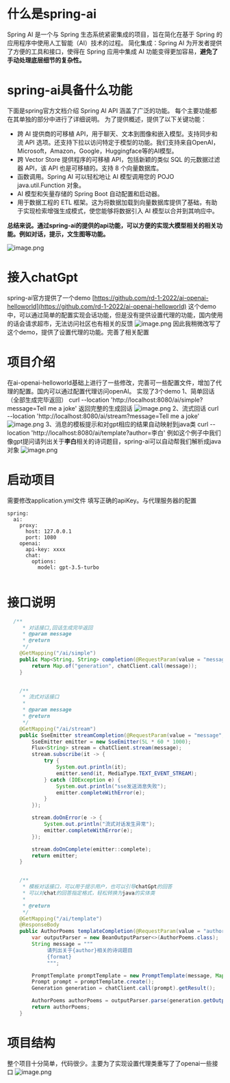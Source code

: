 # 什么是spring-ai
Spring AI 是一个与 Spring 生态系统紧密集成的项目，旨在简化在基于 Spring 的应用程序中使用人工智能（AI）技术的过程。
简化集成：Spring AI 为开发者提供了方便的工具和接口，使得在 Spring 应用中集成 AI 功能变得更加容易，**避免了手动处理底层细节的复杂性。**
# spring-ai具备什么功能
下面是spring官方文档介绍
Spring AI API 涵盖了广泛的功能。 每个主要功能都在其单独的部分中进行了详细说明。 为了提供概述，提供了以下关键功能：

- 跨 AI 提供商的可移植 API，用于聊天、文本到图像和嵌入模型。支持同步和流 API 选项。还支持下拉以访问特定于模型的功能。我们支持来自OpenAI，Microsoft，Amazon，Google，Huggingface等的AI模型。
- 跨 Vector Store 提供程序的可移植 API，包括新颖的类似 SQL 的元数据过滤器 API，该 API 也是可移植的。支持 8 个向量数据库。
- 函数调用。Spring AI 可以轻松地让 AI 模型调用您的 POJO java.util.Function 对象。
- AI 模型和矢量存储的 Spring Boot 自动配置和启动器。
- 用于数据工程的 ETL 框架。这为将数据加载到向量数据库提供了基础，有助于实现检索增强生成模式，使您能够将数据引入 AI 模型以合并到其响应中。

**总结来说。通过spring-ai的提供的api功能，可以方便的实现大模型相关的相关功能。例如对话，提示，文生图等功能。**

![image.png](https://cdn.nlark.com/yuque/0/2024/png/23165007/1713066556770-3a15e9c9-a85f-4eed-9e01-73a03c4373b2.png#averageHue=%231e2328&clientId=ua1cef76a-d5af-4&from=paste&height=390&id=v6UvU&originHeight=585&originWidth=427&originalType=binary&ratio=1.5&rotation=0&showTitle=false&size=36254&status=done&style=none&taskId=ueb5cc8f9-f0bf-45b7-8130-08ac794ff22&title=&width=284.6666666666667)
# 接入chatGpt
spring-ai官方提供了一个demo
[https://github.com/rd-1-2022/ai-openai-helloworld](https://github.com/rd-1-2022/ai-openai-helloworld)
这个demo中，可以通过简单的配置实现会话功能，但是没有提供设置代理的功能，国内使用的话会请求超市，无法访问社区也有相关的反馈
![image.png](https://cdn.nlark.com/yuque/0/2024/png/23165007/1713067533676-2c9ede72-9095-4b83-8942-94acee9d5987.png#averageHue=%23b0a395&clientId=ua1cef76a-d5af-4&from=paste&height=839&id=nkWjR&originHeight=1258&originWidth=1524&originalType=binary&ratio=1.5&rotation=0&showTitle=false&size=386851&status=done&style=none&taskId=u7655dd91-06c5-44af-8b0b-1d16c536216&title=&width=1016)
因此我稍微改写了这个demo，提供了设置代理的功能。完善了相关配置
# 项目介绍
在ai-openai-helloworld基础上进行了一些修改，完善可一些配置文件，增加了代理的配置。国内可以通过配置代理访问openAI。
实现了3个demo
1、简单回话（全部生成完毕返回）
curl --location 'http://localhost:8080/ai/simple?message=Tell me a joke'
返回完整的生成回话
![image.png](https://cdn.nlark.com/yuque/0/2024/png/23165007/1713079698050-4f1412cf-cb02-44eb-b3a0-ca864d09913b.png#averageHue=%23fbfbfb&clientId=ua1cef76a-d5af-4&from=paste&height=288&id=xlI7v&originHeight=432&originWidth=1381&originalType=binary&ratio=1.5&rotation=0&showTitle=false&size=54946&status=done&style=none&taskId=uc7226160-aab6-408a-8993-e77f7695ecd&title=&width=920.6666666666666)
2、流式回话
curl --location 'http://localhost:8080/ai/stream?message=Tell me a joke'
![image.png](https://cdn.nlark.com/yuque/0/2024/png/23165007/1713080082882-5f92c5aa-9d61-4bac-a029-339a62fbd8a1.png#averageHue=%23fdfdfd&clientId=ua1cef76a-d5af-4&from=paste&height=758&id=tkhor&originHeight=1137&originWidth=1921&originalType=binary&ratio=1.5&rotation=0&showTitle=false&size=113381&status=done&style=none&taskId=u893ca74d-09ce-4112-a832-ab9f87fb1bc&title=&width=1280.6666666666667)
3、消息的模板提示和对gpt相应的结果自动映射到java类
curl --location 'http://localhost:8080/ai/template?author=李白'
例如这个例子中我们像gpt提问请列出关于**李白**相关的诗词题目，spring-ai可以自动帮我们解析成java对象
![image.png](https://cdn.nlark.com/yuque/0/2024/png/23165007/1713080211141-0946cf32-83e2-49af-8382-52e348a1fefc.png#averageHue=%23fdfdfd&clientId=ua1cef76a-d5af-4&from=paste&height=684&id=F768L&originHeight=1026&originWidth=1372&originalType=binary&ratio=1.5&rotation=0&showTitle=false&size=115913&status=done&style=none&taskId=ud2dd4573-dd49-440d-8945-b95e783f70d&title=&width=914.6666666666666)
# 启动项目
需要修改application.yml文件
填写正确的apiKey。与代理服务器的配置
```
spring:
  ai:
    proxy:
      host: 127.0.0.1
      port: 1080
    openai:
      api-key: xxxx
      chat:
        options:
          model: gpt-3.5-turbo


```
# 接口说明
```java
  /**
     * 对话接口,回话生成完毕返回
     * @param message
     * @return
     */
    @GetMapping("/ai/simple")
    public Map<String, String> completion(@RequestParam(value = "message", defaultValue = "Tell me a joke") String message) {
        return Map.of("generation", chatClient.call(message));
    }


    /**
     * 流式对话接口
     *
     * @param message
     * @return
     */
    @GetMapping("/ai/stream")
    public SseEmitter streamCompletion(@RequestParam(value = "message", defaultValue = "Tell me a joke") String message) {
        SseEmitter emitter = new SseEmitter(5L * 60 * 1000);
        Flux<String> stream = chatClient.stream(message);
        stream.subscribe(it -> {
            try {
                System.out.println(it);
                emitter.send(it, MediaType.TEXT_EVENT_STREAM);
            } catch (IOException e) {
                System.out.println("sse发送消息失败");
                emitter.completeWithError(e);
            }
        });

        stream.doOnError(e -> {
            System.out.println("流式对话发生异常");
            emitter.completeWithError(e);
        });

        stream.doOnComplete(emitter::complete);
        return emitter;
    }


    /**
     * 模板对话接口，可以用于提示用户，也可以引导chatGpt的回答
     * 可以对chat的回答指定格式，轻松转换为java的实体类
     *
     * @return
     */
    @GetMapping("/ai/template")
    @ResponseBody
    public AuthorPoems templateCompletion(@RequestParam(value = "author", defaultValue = "李白") String author) {
        var outputParser = new BeanOutputParser<>(AuthorPoems.class);
        String message = """
             请列出关于{author}相关的诗词题目
             {format}
             """;

        PromptTemplate promptTemplate = new PromptTemplate(message, Map.of("author", author, "format", outputParser.getFormat()));
        Prompt prompt = promptTemplate.create();
        Generation generation = chatClient.call(prompt).getResult();

        AuthorPoems authorPoems = outputParser.parse(generation.getOutput().getContent());
        return authorPoems;
    }
```
# 项目结构
整个项目十分简单，代码很少。主要为了实现设置代理类重写了了openai一些接口
![image.png](https://cdn.nlark.com/yuque/0/2024/png/23165007/1713081561428-c7e6f832-5b6c-49ba-b8bb-5b8317e6f2ed.png#averageHue=%232c2f33&clientId=ua1cef76a-d5af-4&from=paste&height=362&id=ubb1f6106&originHeight=543&originWidth=676&originalType=binary&ratio=1.5&rotation=0&showTitle=false&size=61160&status=done&style=none&taskId=uf7fac319-5f4a-4228-a47f-a6e04d30e7b&title=&width=450.6666666666667)
